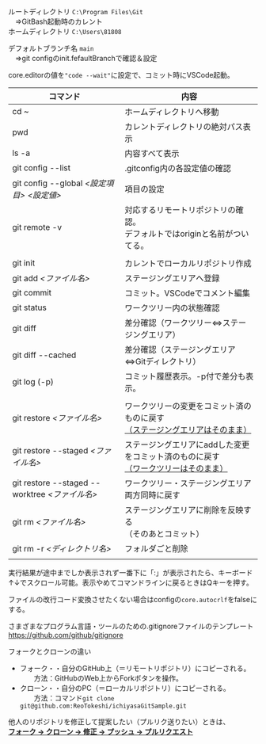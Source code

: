 
ルートディレクトリ `C:\Program Files\Git`<br>
　⇒GitBash起動時のカレント<br>
ホームディレクトリ `C:\Users\81808`

デフォルトブランチ名 `main`<br>
　⇒git configのinit.fefaultBranchで確認＆設定

core.editorの値を`"code --wait"`に設定で、コミット時にVSCode起動。

| コマンド | 内容 |
| --- | --- |
| cd ~ | ホームディレクトリへ移動 |
| pwd | カレントディレクトリの絶対パス表示 |
| ls -a | 内容すべて表示 |
| git config --list | .gitconfig内の各設定値の確認 |
| git config --global _<設定項目>_ _<設定値>_ | 項目の設定 |
| git remote -v | 対応するリモートリポジトリの確認。<br>デフォルトではoriginと名前がついてる。 |
|  |  |
| git init | カレントでローカルリポジトリ作成 |
| git add _<ファイル名>_ | ステージングエリアへ登録 |
| git commit | コミット。VSCodeでコメント編集 |
| git status | ワークツリー内の状態確認 |
| git diff | 差分確認（ワークツリー⇔ステージングエリア） |
| git diff --cached | 差分確認（ステージングエリア⇔Gitディレクトリ） |
| git log (-p) | コミット履歴表示。-p付で差分も表示。 |
|  |  |
| git restore _<ファイル名>_ | ワークツリーの変更をコミット済のものに戻す<br><u>（ステージングエリアはそのまま）</u> |
| git restore --staged _<ファイル名>_ | ステージングエリアにaddした変更をコミット済のものに戻す<br><u>（ワークツリーはそのまま）</u> |
| git restore --staged --worktree _<ファイル名>_ | ワークツリー・ステージングエリア両方同時に戻す |
| git rm _<ファイル名>_ | ステージングエリアに削除を反映する<br>（そのあとコミット） |
| git rm -r _<ディレクトリ名>_ | フォルダごと削除 |
|  |  |

実行結果が途中までしか表示されず一番下に「:」が表示されたら、キーボード↑↓でスクロール可能。表示やめてコマンドラインに戻るときはQキーを押す。

ファイルの改行コード変換させたくない場合はconfigの`core.autocrlf`をfalseにする。

さまざまなプログラム言語・ツールのための.gitignoreファイルのテンプレート<br>
https://github.com/github/gitignore

フォークとクローンの違い

- フォーク・・自分のGitHub上（＝リモートリポジトリ）にコピーされる。  
　　方法：GitHubのWeb上からForkボタンを操作。
- クローン・・自分のPC（＝ローカルリポジトリ）にコピーされる。  
　　方法：コマンド`git clone git@github.com:ReoTokeshi/ichiyasaGitSample.git`

他人のリポジトリを修正して提案したい（プルリク送りたい）ときは、  
<u>**フォーク → クローン → 修正 → プッシュ → プルリクエスト**</u>

